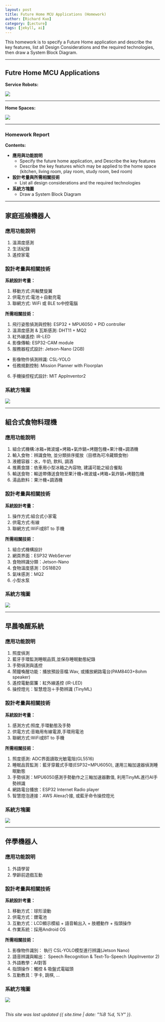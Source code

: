 ```yaml
---
layout: post
title: Future Home MCU Applications (Homework)
author: [Richard Kuo]
category: [Lecture]
tags: [jekyll, ai]
---
```


This homework is to specify a Future Home application and describe the key features, list all Design Considerations and the required technologies, then draw a System Block Diagram.

---
## Futre Home MCU Applications
**Service Robots:**<br>

![](https://github.com/rkuo2000/MCU-course/blob/main/images/Future_Home_robots.png?raw=true)

---
**Home Spaces:**<br>

![](https://github.com/rkuo2000/MCU-course/blob/main/images/Future_Home_spaces.png?raw=true)

---
### Homework Report
**Contents:**<br>
* **應用與功能說明**
  - Specify the future home application, and Describe the key features
  - Describe the key features which may be applied to the home space (kitchen, living room, play room, study room, bed room)
* **設計考量與所需相關技術**
  - List all design considerations and the required technologies
* **系統方塊圖**
  - Draw a System Block Diagram

---
## 家庭巡檢機器人
### 應用功能說明
1. 溫濕度感測 
2. 生活紀錄
3. 遙控家電

### 設計考量與相關技術
**系統設計考量：**<br>
1. 移動方式:共軸雙旋翼
2. 供電方式:電池＋自動充電
3. 聯網方式: WiFi 或 BLE to中控電腦

**所需相關技術：**
1. 飛行姿態偵測與控制: ESP32 + MPU6050 + PID controller
2. 溫濕度感測 & 瓦斯感測: DHT11 + MQ2
3. 紅外線遙控: IR-LED 
4. 影像傳輸: ESP32-CAM module
5. 服務器程式設計: Jetson-Nano (2GB)
  - 影像物件偵測辨識: CSL-YOLO
  - 任務規劃控制: Mission Planner with Floorplan
6. 手機操控程式設計: MIT AppInventor2 

### 系統方塊圖
![](https://github.com/rkuo2000/MCU-course/blob/main/images/Future_Home_flying_robot.png?raw=true)

---
## 組合式食物料理機
### 應用功能說明
1. 組合式機構:冰箱+微波爐+烤箱+氣炸鍋+烤麵包機+果汁機+調酒機
2. 輸入食物：辨識食物, 並分類排序擺放（目標為可冷藏類食物）
3. 液體容器：水，牛奶, 飲料, 調酒
4. 推薦食譜：依車用小型冰箱之內容物, 建議可能之組合餐點
5. 輸送食物：輸送帶傳送食物至果汁機+微波爐+烤箱+氣炸鍋+烤麵包機
6. 湯品飲料：果汁機+調酒機

### 設計考量與相關技術
**系統設計考量：**<br>
1. 操作方式:組合式小家電
2. 供電方式:有線
3. 聯網方式:WiFi或BT to 手機

**所需相關技術：**
1. 組合式機構設計
2. 網頁界面：ESP32 WebServer
3. 食物辨識分類：Jetson-Nano
4. 食物溫度感測：DS18B20
5. 氣味感測：MQ2
6. 小型水泵

### 系統方塊圖
![](https://github.com/rkuo2000/MCU-course/blob/main/images/Future_Home_integrated_food_generator.png?raw=true)

---
## 早晨喚醒系統
### 應用功能說明
1. 照度偵測
2. 藍牙手環監測睡眠品質,並保存睡眠動態紀錄
3. 手勢偵測與遙控
3. 鬧鐘喚醒功能：播放預設音檔.Wav, 或播放網路電台(PAM8403+8ohm speaker)
4. 遙控電動窗簾：紅外線遙控 (IR-LED)
5. 操控燈光：智慧燈泡＋手勢辨識 (TinyML)

### 設計考量與相關技術
**系統設計考量：**<br>
1. 感測方式:照度,手環動態及手勢
2. 供電方式:音箱用有線電源,手環用電池
3. 聯網方式:WiFi或BT to 手機

**所需相關技術：**
1. 照度感測: ADC界面讀取光敏電阻(GL5516)
2. 睡眠品質監測：藍牙穿戴式手環(ESP32+MPU6050), 運用三軸加速器偵測睡眠動態
3. 手勢偵測：MPU6050感測手勢動作之三軸加速器數值, 利用TinyML進行AI手勢辨識
4. 網路電台播放：ESP32 Internet Radio player
5. 智慧燈泡連接：AWS Alexa介接, 或藍牙命令操控燈光

### 系統方塊圖
![](https://github.com/rkuo2000/MCU-course/blob/main/images/Future_Home_wakeup_system.png?raw=true)

---
## 伴學機器人
### 應用功能說明
1. 外語學習
2. 學齡前遊戲互動

### 設計考量與相關技術
**系統設計考量：**<br>
1. 移動方式：球形滾動
2. 供電方式：鋰電池
3. 互動方式：LCD顯示模組 + 語音輸出入 + 肢體動作 + 指頭操作
4. 作業系統：採用Android OS

**所需相關技術：**
1. 影像物件識別： 執行 CSL-YOLO模型進行辨識(Jetson Nano)
2. 語音辨識與輸出： Speech Recognition & Text-To-Speech (AppInventor 2)
3. 外語教學：AI對答
4. 指頭操作：觸控 & 吸盤式電磁頭
5. 互動教具：字卡, 跳棋, ...

### 系統方塊圖
![](https://github.com/rkuo2000/MCU-course/blob/main/images/Future_Home_interactive_companion_robot.png?raw=true)
<br>
<br>

*This site was last updated {{ site.time | date: "%B %d, %Y" }}.*



